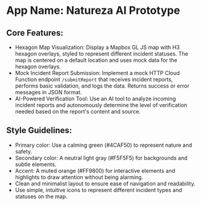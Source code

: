 # **App Name**: Natureza AI Prototype

## Core Features:

- Hexagon Map Visualization: Display a Mapbox GL JS map with H3 hexagon overlays, styled to represent different incident statuses. The map is centered on a default location and uses mock data for the hexagon overlays.
- Mock Incident Report Submission: Implement a mock HTTP Cloud Function endpoint `/submitReport` that receives incident reports, performs basic validation, and logs the data. Returns success or error messages in JSON format.
- AI-Powered Verification Tool: Use an AI tool to analyze incoming incident reports and autonomously determine the level of verification needed based on the report's content and source.

## Style Guidelines:

- Primary color: Use a calming green (#4CAF50) to represent nature and safety.
- Secondary color: A neutral light gray (#F5F5F5) for backgrounds and subtle elements.
- Accent: A muted orange (#FF9800) for interactive elements and highlights to draw attention without being alarming.
- Clean and minimalist layout to ensure ease of navigation and readability.
- Use simple, intuitive icons to represent different incident types and statuses on the map.